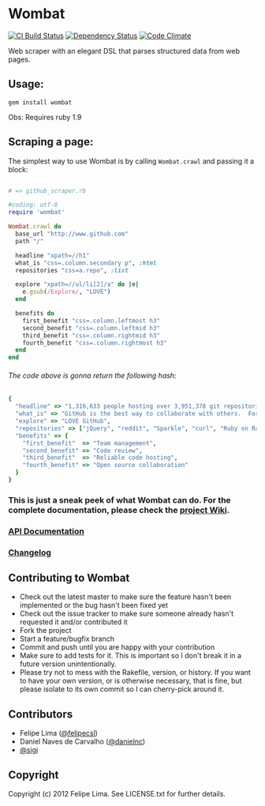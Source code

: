 # Wombat

[![CI Build Status](https://secure.travis-ci.org/felipecsl/wombat.png?branch=master)][travis] [![Dependency Status](https://gemnasium.com/felipecsl/wombat.png?travis)][gemnasium] [![Code Climate](https://codeclimate.com/badge.png)][codeclimate]

[travis]: http://travis-ci.org/felipecsl/wombat
[gemnasium]: https://gemnasium.com/felipecsl/wombat
[codeclimate]: https://codeclimate.com/github/felipecsl/wombat

Web scraper with an elegant DSL that parses structured data from web pages.

## Usage:

``gem install wombat``

Obs: Requires ruby 1.9

## Scraping a page:

The simplest way to use Wombat is by calling ``Wombat.crawl`` and passing it a block:

```ruby

# => github_scraper.rb

#coding: utf-8
require 'wombat'

Wombat.crawl do
  base_url "http://www.github.com"
  path "/"

  headline "xpath=//h1"
  what_is "css=.column.secondary p", :html
  repositories "css=a.repo", :list

  explore "xpath=//ul/li[2]/a" do |e|
    e.gsub(/Explore/, "LOVE")
  end

  benefits do
    first_benefit "css=.column.leftmost h3"
    second_benefit "css=.column.leftmid h3"
    third_benefit "css=.column.rightmid h3"
    fourth_benefit "css=.column.rightmost h3"
  end
end
```

###### The code above is gonna return the following hash: 

```ruby
{
  "headline" => "1,316,633 people hosting over 3,951,378 git repositories", 
  "what_is" => "GitHub is the best way to collaborate with others.  Fork, send pull requests and manage all your <strong>public</strong> and <strong>private</strong> git repositories.",
  "explore" => "LOVE GitHub",
  "repositories" => ["jQuery", "reddit", "Sparkle", "curl", "Ruby on Rails", "node.js", "ClickToFlash", "Erlang/OTP", "CakePHP", "Redis"]
  "benefits" => {
    "first_benefit"  => "Team management", 
    "second_benefit" => "Code review", 
    "third_benefit"  => "Reliable code hosting", 
    "fourth_benefit" => "Open source collaboration"
  }
}
```

### This is just a sneak peek of what Wombat can do. For the complete documentation, please check the [project Wiki](http://github.com/felipecsl/wombat/wiki).
### [API Documentation](http://rubydoc.info/gems/wombat/1.0.0/frames)
### [Changelog](https://github.com/felipecsl/wombat/wiki/Changelog)


## Contributing to Wombat
 
 * Check out the latest master to make sure the feature hasn't been implemented or the bug hasn't been fixed yet
 * Check out the issue tracker to make sure someone already hasn't requested it and/or contributed it
 * Fork the project
 * Start a feature/bugfix branch
 * Commit and push until you are happy with your contribution
 * Make sure to add tests for it. This is important so I don't break it in a future version unintentionally.
 * Please try not to mess with the Rakefile, version, or history. If you want to have your own version, or is otherwise necessary, that is fine, but please isolate to its own commit so I can cherry-pick around it.

## Contributors

 * Felipe Lima ([@felipecsl](https://github.com/felipecsl))
 * Daniel Naves de Carvalho ([@danielnc](https://github.com/danielnc))
 * [@sigi](https://github.com/sigi)

## Copyright

Copyright (c) 2012 Felipe Lima. See LICENSE.txt for further details.

